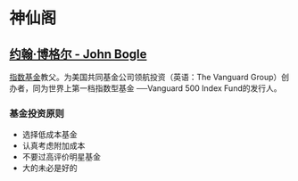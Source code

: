 # 神仙阁

## [ 约翰·博格尔  - John Bogle](https://baike.baidu.com/item/%E7%BA%A6%E7%BF%B0%C2%B7%E5%8D%9A%E6%A0%BC%E5%B0%94)

[指数基金](https://baike.baidu.com/item/%E6%8C%87%E6%95%B0%E5%9F%BA%E9%87%91)教父。为美国共同基金公司领航投资（英语：The Vanguard Group）创办者，同为世界上第一档指数型基金 ──Vanguard 500 Index Fund的发行人。

### 基金投资原则

*  选择低成本基金
*  认真考虑附加成本
*  不要过高评价明星基金
*  大的未必是好的



